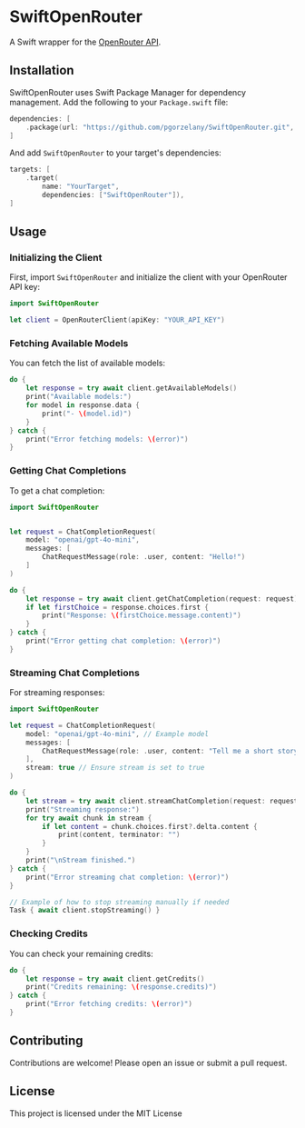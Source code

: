 # SwiftOpenRouter

A Swift wrapper for the [OpenRouter API](https://openrouter.ai).

## Installation

SwiftOpenRouter uses Swift Package Manager for dependency management. Add the following to your `Package.swift` file:

```swift
dependencies: [
    .package(url: "https://github.com/pgorzelany/SwiftOpenRouter.git", .upToNextMajor(from: "1.0.0"))
]
```

And add `SwiftOpenRouter` to your target's dependencies:

```swift
targets: [
    .target(
        name: "YourTarget",
        dependencies: ["SwiftOpenRouter"]),
]
```

## Usage

### Initializing the Client

First, import `SwiftOpenRouter` and initialize the client with your OpenRouter API key:

```swift
import SwiftOpenRouter

let client = OpenRouterClient(apiKey: "YOUR_API_KEY") 
```

### Fetching Available Models

You can fetch the list of available models:

```swift
do {
    let response = try await client.getAvailableModels()
    print("Available models:")
    for model in response.data {
        print("- \(model.id)")
    }
} catch {
    print("Error fetching models: \(error)")
}
```

### Getting Chat Completions

To get a chat completion:

```swift
import SwiftOpenRouter


let request = ChatCompletionRequest(
    model: "openai/gpt-4o-mini",
    messages: [
        ChatRequestMessage(role: .user, content: "Hello!")
    ]
)

do {
    let response = try await client.getChatCompletion(request: request)
    if let firstChoice = response.choices.first {
        print("Response: \(firstChoice.message.content)")
    }
} catch {
    print("Error getting chat completion: \(error)")
}
```

### Streaming Chat Completions

For streaming responses:

```swift
import SwiftOpenRouter

let request = ChatCompletionRequest(
    model: "openai/gpt-4o-mini", // Example model
    messages: [
        ChatRequestMessage(role: .user, content: "Tell me a short story.")
    ],
    stream: true // Ensure stream is set to true
)

do {
    let stream = try await client.streamChatCompletion(request: request)
    print("Streaming response:")
    for try await chunk in stream {
        if let content = chunk.choices.first?.delta.content {
            print(content, terminator: "")
        }
    }
    print("\nStream finished.")
} catch {
    print("Error streaming chat completion: \(error)")
}

// Example of how to stop streaming manually if needed
Task { await client.stopStreaming() } 
```

### Checking Credits

You can check your remaining credits:

```swift
do {
    let response = try await client.getCredits()
    print("Credits remaining: \(response.credits)")
} catch {
    print("Error fetching credits: \(error)")
}
```

## Contributing

Contributions are welcome! Please open an issue or submit a pull request.

## License

This project is licensed under the MIT License
